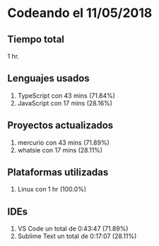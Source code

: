 # Codeando el 11/05/2018

## Tiempo total
1 hr.

## Lenguajes usados
1. TypeScript con 43 mins (71.84%)
1. JavaScript con 17 mins (28.16%)

## Proyectos actualizados
1. mercurio con 43 mins (71.89%)
1. whatsie con 17 mins (28.11%)

## Plataformas utilizadas
1. Linux con 1 hr (100.0%)

## IDEs
1. VS Code un total de 0:43:47 (71.89%)
1. Sublime Text un total de 0:17:07 (28.11%)
